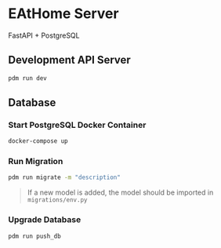 # EAtHome Server

FastAPI + PostgreSQL

## Development API Server

```sh
pdm run dev
```

## Database

### Start PostgreSQL Docker Container

```sh
docker-compose up
```

### Run Migration

```sh
pdm run migrate -m "description"
```

> If a new model is added, the model should be imported in `migrations/env.py`

### Upgrade Database

```sh
pdm run push_db
```
